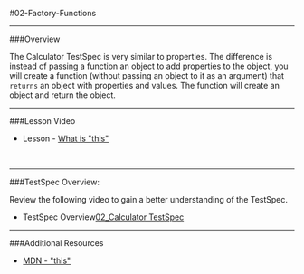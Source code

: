 #02-Factory-Functions
<hr>

###Overview

The Calculator TestSpec is very similar to properties.  The difference is instead of passing a function an object to add properties to the object, you will create a function (without passing an object to it as an argument) that `returns` an object with properties and values.  The function will create an object and return the object.

<hr>


###Lesson Video

- Lesson - [What is "this"](http://www.youtube.com/watch?v=4Nxx_lJ6SF8)

<br>
<hr>

###TestSpec Overview:

Review the following video to gain a better understanding of the TestSpec.

- TestSpec Overview[02_Calculator TestSpec](http://www.youtube.com/watch?v=GOU5dMcenvU)

<hr>

###Additional Resources

- [MDN - "this"](https://developer.mozilla.org/en-US/docs/Web/JavaScript/Reference/Operators/this)


